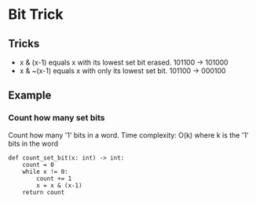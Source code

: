 # Bit Trick
## Tricks
* x & (x-1) equals x with its lowest set bit erased. 101100 -> 101000
* x & ~(x-1) equals x with only its lowest set bit. 101100 -> 000100

## Example
### Count how many set bits
Count how many '1' bits in a word.
Time complexity: O(k) where k is the '1' bits in the word
```
def count_set_bit(x: int) -> int:
    count = 0
    while x != 0:
        count += 1
        x = x & (x-1)
    return count
```
